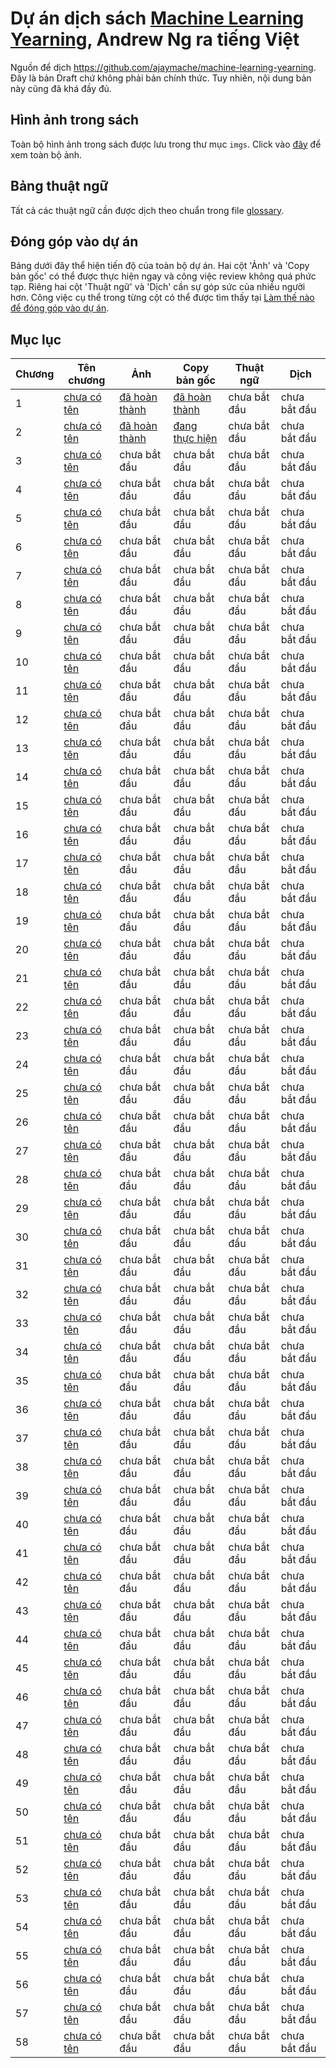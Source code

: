 # Dự án dịch sách [Machine Learning Yearning](https://www.deeplearning.ai/machine-learning-yearning/), Andrew Ng ra tiếng Việt

Nguồn để dịch https://github.com/ajaymache/machine-learning-yearning. Đây là bản Draft chứ không phải bản chính thức. Tuy nhiên, nội dung bản này cũng đã khá đầy đủ.

## Hình ảnh trong sách
Toàn bộ hình ảnh trong sách được lưu trong thư mục `imgs`. Click vào [đây](imgs/README.md) để xem toàn bộ ảnh.

## Bảng thuật ngữ
Tất cả các thuật ngữ cần được dịch theo chuẩn trong file [glossary](glossary.md).

## Đóng góp vào dự án

Bảng dưới đây thể hiện tiến độ của toàn bộ dự án. Hai cột 'Ảnh' và 'Copy bản gốc' có thể được thực hiện ngay và công việc review không quá phức tạp. Riêng hai cột 'Thuật ngữ' và 'Dịch' cần sự góp sức của nhiều người hơn.
Công việc cụ thể trong từng cột có thể được tìm thấy tại [Làm thế nào để đóng góp vào dự án](contribution.md).

## Mục lục

| Chương | Tên chương                      | Ảnh                       | Copy bản gốc               | Thuật ngữ    | Dịch         |
|--------|---------------------------------|---------------------------|----------------------------|--------------|--------------|
| 1      | [chưa có tên](chapters/ch01.md) | [đã hoàn thành](/pull/24) | [đã hoàn thành](/pull/24)  | chưa bắt đầu | chưa bắt đầu |
| 2      | [chưa có tên](chapters/ch02.md) | [đã hoàn thành](/pull/32) | [đang thực hiện](/pull/32) | chưa bắt đầu | chưa bắt đầu |
| 3      | [chưa có tên](chapters/ch03.md) | chưa bắt đầu              | chưa bắt đầu               | chưa bắt đầu | chưa bắt đầu |
| 4      | [chưa có tên](chapters/ch04.md) | chưa bắt đầu              | chưa bắt đầu               | chưa bắt đầu | chưa bắt đầu |
| 5      | [chưa có tên](chapters/ch05.md) | chưa bắt đầu              | chưa bắt đầu               | chưa bắt đầu | chưa bắt đầu |
| 6      | [chưa có tên](chapters/ch06.md) | chưa bắt đầu              | chưa bắt đầu               | chưa bắt đầu | chưa bắt đầu |
| 7      | [chưa có tên](chapters/ch07.md) | chưa bắt đầu              | chưa bắt đầu               | chưa bắt đầu | chưa bắt đầu |
| 8      | [chưa có tên](chapters/ch08.md) | chưa bắt đầu              | chưa bắt đầu               | chưa bắt đầu | chưa bắt đầu |
| 9      | [chưa có tên](chapters/ch09.md) | chưa bắt đầu              | chưa bắt đầu               | chưa bắt đầu | chưa bắt đầu |
| 10     | [chưa có tên](chapters/ch10.md) | chưa bắt đầu              | chưa bắt đầu               | chưa bắt đầu | chưa bắt đầu |
| 11     | [chưa có tên](chapters/ch11.md) | chưa bắt đầu              | chưa bắt đầu               | chưa bắt đầu | chưa bắt đầu |
| 12     | [chưa có tên](chapters/ch12.md) | chưa bắt đầu              | chưa bắt đầu               | chưa bắt đầu | chưa bắt đầu |
| 13     | [chưa có tên](chapters/ch13.md) | chưa bắt đầu              | chưa bắt đầu               | chưa bắt đầu | chưa bắt đầu |
| 14     | [chưa có tên](chapters/ch14.md) | chưa bắt đầu              | chưa bắt đầu               | chưa bắt đầu | chưa bắt đầu |
| 15     | [chưa có tên](chapters/ch15.md) | chưa bắt đầu              | chưa bắt đầu               | chưa bắt đầu | chưa bắt đầu |
| 16     | [chưa có tên](chapters/ch16.md) | chưa bắt đầu              | chưa bắt đầu               | chưa bắt đầu | chưa bắt đầu |
| 17     | [chưa có tên](chapters/ch17.md) | chưa bắt đầu              | chưa bắt đầu               | chưa bắt đầu | chưa bắt đầu |
| 18     | [chưa có tên](chapters/ch18.md) | chưa bắt đầu              | chưa bắt đầu               | chưa bắt đầu | chưa bắt đầu |
| 19     | [chưa có tên](chapters/ch19.md) | chưa bắt đầu              | chưa bắt đầu               | chưa bắt đầu | chưa bắt đầu |
| 20     | [chưa có tên](chapters/ch20.md) | chưa bắt đầu              | chưa bắt đầu               | chưa bắt đầu | chưa bắt đầu |
| 21     | [chưa có tên](chapters/ch21.md) | chưa bắt đầu              | chưa bắt đầu               | chưa bắt đầu | chưa bắt đầu |
| 22     | [chưa có tên](chapters/ch22.md) | chưa bắt đầu              | chưa bắt đầu               | chưa bắt đầu | chưa bắt đầu |
| 23     | [chưa có tên](chapters/ch23.md) | chưa bắt đầu              | chưa bắt đầu               | chưa bắt đầu | chưa bắt đầu |
| 24     | [chưa có tên](chapters/ch24.md) | chưa bắt đầu              | chưa bắt đầu               | chưa bắt đầu | chưa bắt đầu |
| 25     | [chưa có tên](chapters/ch25.md) | chưa bắt đầu              | chưa bắt đầu               | chưa bắt đầu | chưa bắt đầu |
| 26     | [chưa có tên](chapters/ch26.md) | chưa bắt đầu              | chưa bắt đầu               | chưa bắt đầu | chưa bắt đầu |
| 27     | [chưa có tên](chapters/ch27.md) | chưa bắt đầu              | chưa bắt đầu               | chưa bắt đầu | chưa bắt đầu |
| 28     | [chưa có tên](chapters/ch28.md) | chưa bắt đầu              | chưa bắt đầu               | chưa bắt đầu | chưa bắt đầu |
| 29     | [chưa có tên](chapters/ch29.md) | chưa bắt đầu              | chưa bắt đầu               | chưa bắt đầu | chưa bắt đầu |
| 30     | [chưa có tên](chapters/ch30.md) | chưa bắt đầu              | chưa bắt đầu               | chưa bắt đầu | chưa bắt đầu |
| 31     | [chưa có tên](chapters/ch31.md) | chưa bắt đầu              | chưa bắt đầu               | chưa bắt đầu | chưa bắt đầu |
| 32     | [chưa có tên](chapters/ch32.md) | chưa bắt đầu              | chưa bắt đầu               | chưa bắt đầu | chưa bắt đầu |
| 33     | [chưa có tên](chapters/ch33.md) | chưa bắt đầu              | chưa bắt đầu               | chưa bắt đầu | chưa bắt đầu |
| 34     | [chưa có tên](chapters/ch34.md) | chưa bắt đầu              | chưa bắt đầu               | chưa bắt đầu | chưa bắt đầu |
| 35     | [chưa có tên](chapters/ch35.md) | chưa bắt đầu              | chưa bắt đầu               | chưa bắt đầu | chưa bắt đầu |
| 36     | [chưa có tên](chapters/ch36.md) | chưa bắt đầu              | chưa bắt đầu               | chưa bắt đầu | chưa bắt đầu |
| 37     | [chưa có tên](chapters/ch37.md) | chưa bắt đầu              | chưa bắt đầu               | chưa bắt đầu | chưa bắt đầu |
| 38     | [chưa có tên](chapters/ch38.md) | chưa bắt đầu              | chưa bắt đầu               | chưa bắt đầu | chưa bắt đầu |
| 39     | [chưa có tên](chapters/ch39.md) | chưa bắt đầu              | chưa bắt đầu               | chưa bắt đầu | chưa bắt đầu |
| 40     | [chưa có tên](chapters/ch40.md) | chưa bắt đầu              | chưa bắt đầu               | chưa bắt đầu | chưa bắt đầu |
| 41     | [chưa có tên](chapters/ch41.md) | chưa bắt đầu              | chưa bắt đầu               | chưa bắt đầu | chưa bắt đầu |
| 42     | [chưa có tên](chapters/ch42.md) | chưa bắt đầu              | chưa bắt đầu               | chưa bắt đầu | chưa bắt đầu |
| 43     | [chưa có tên](chapters/ch43.md) | chưa bắt đầu              | chưa bắt đầu               | chưa bắt đầu | chưa bắt đầu |
| 44     | [chưa có tên](chapters/ch44.md) | chưa bắt đầu              | chưa bắt đầu               | chưa bắt đầu | chưa bắt đầu |
| 45     | [chưa có tên](chapters/ch45.md) | chưa bắt đầu              | chưa bắt đầu               | chưa bắt đầu | chưa bắt đầu |
| 46     | [chưa có tên](chapters/ch46.md) | chưa bắt đầu              | chưa bắt đầu               | chưa bắt đầu | chưa bắt đầu |
| 47     | [chưa có tên](chapters/ch47.md) | chưa bắt đầu              | chưa bắt đầu               | chưa bắt đầu | chưa bắt đầu |
| 48     | [chưa có tên](chapters/ch48.md) | chưa bắt đầu              | chưa bắt đầu               | chưa bắt đầu | chưa bắt đầu |
| 49     | [chưa có tên](chapters/ch49.md) | chưa bắt đầu              | chưa bắt đầu               | chưa bắt đầu | chưa bắt đầu |
| 50     | [chưa có tên](chapters/ch50.md) | chưa bắt đầu              | chưa bắt đầu               | chưa bắt đầu | chưa bắt đầu |
| 51     | [chưa có tên](chapters/ch51.md) | chưa bắt đầu              | chưa bắt đầu               | chưa bắt đầu | chưa bắt đầu |
| 52     | [chưa có tên](chapters/ch52.md) | chưa bắt đầu              | chưa bắt đầu               | chưa bắt đầu | chưa bắt đầu |
| 53     | [chưa có tên](chapters/ch53.md) | chưa bắt đầu              | chưa bắt đầu               | chưa bắt đầu | chưa bắt đầu |
| 54     | [chưa có tên](chapters/ch54.md) | chưa bắt đầu              | chưa bắt đầu               | chưa bắt đầu | chưa bắt đầu |
| 55     | [chưa có tên](chapters/ch55.md) | chưa bắt đầu              | chưa bắt đầu               | chưa bắt đầu | chưa bắt đầu |
| 56     | [chưa có tên](chapters/ch56.md) | chưa bắt đầu              | chưa bắt đầu               | chưa bắt đầu | chưa bắt đầu |
| 57     | [chưa có tên](chapters/ch57.md) | chưa bắt đầu              | chưa bắt đầu               | chưa bắt đầu | chưa bắt đầu |
| 58     | [chưa có tên](chapters/ch58.md) | chưa bắt đầu              | chưa bắt đầu               | chưa bắt đầu | chưa bắt đầu |
